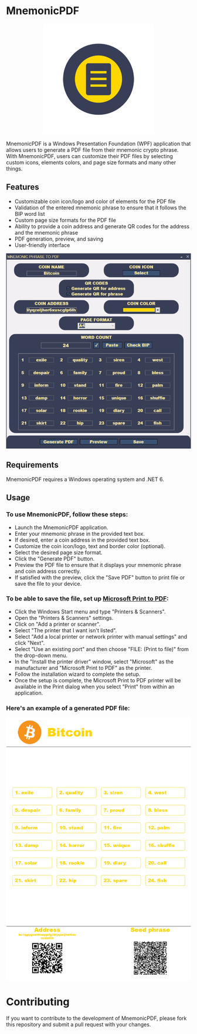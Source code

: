 # MnemonicPDF

<p align="center">
    <img src="readme/logo.png" width="300"> 
 </p>

MnemonicPDF is a Windows Presentation Foundation (WPF) application that allows users to generate a PDF file from their mnemonic crypto phrase. With MnemonicPDF, users can customize their PDF files by selecting custom icons, elements colors, and page size formats and many other things.

## Features
* Customizable coin icon/logo and color of elements  for the PDF file
* Validation of the entered mnemonic phrase to ensure that it follows the BIP word list
* Custom page size formats for the PDF file
* Ability to provide a coin address and generate QR codes for the address and the mnemonic phrase
* PDF generation, preview, and saving
* User-friendly interface

<p align="center">
    <img src="readme/example.png" width="600"> 
 </p>

## Requirements
MnemonicPDF requires a Windows operating system and .NET 6.

## Usage
### To use MnemonicPDF, follow these steps:
* Launch the MnemonicPDF application.
* Enter your mnemonic phrase in the provided text box.
* If desired, enter a coin address in the provided text box.
* Customize the coin icon/logo, text and border color (optional).
* Select the desired page size format.
* Click the "Generate PDF" button.
* Preview the PDF file to ensure that it displays your mnemonic phrase and coin address correctly.
* If satisfied with the preview, click the "Save PDF" button to print file or save the file to your device.

### To be able to save the file, set up [Microsoft Print to PDF](https://answers.microsoft.com/en-us/windows/forum/all/how-to-add-or-reinstall-the-microsoft-pdf-printer/70377c34-e50a-42be-b9f3-92345d6e25df):
* Click the Windows Start menu and type "Printers & Scanners".
* Open the "Printers & Scanners" settings.
* Click on "Add a printer or scanner".
* Select "The printer that I want isn't listed".
* Select "Add a local printer or network printer with manual settings" and click "Next".
* Select "Use an existing port" and then choose "FILE: (Print to file)" from the drop-down menu.
* In the "Install the printer driver" window, select "Microsoft" as the manufacturer and "Microsoft Print to PDF" as the printer.
* Follow the installation wizard to complete the setup.
* Once the setup is complete, the Microsoft Print to PDF printer will be available in the Print dialog when you select "Print" from within an application.

### Here's an example of a generated PDF file:

<p align="center">
    <a href="readme/example.pdf">
        <img src="readme/example_pdf.jpg" width="600">
    </a>
 </p>


# Contributing
If you want to contribute to the development of MnemonicPDF, please fork this repository and submit a pull request with your changes.
